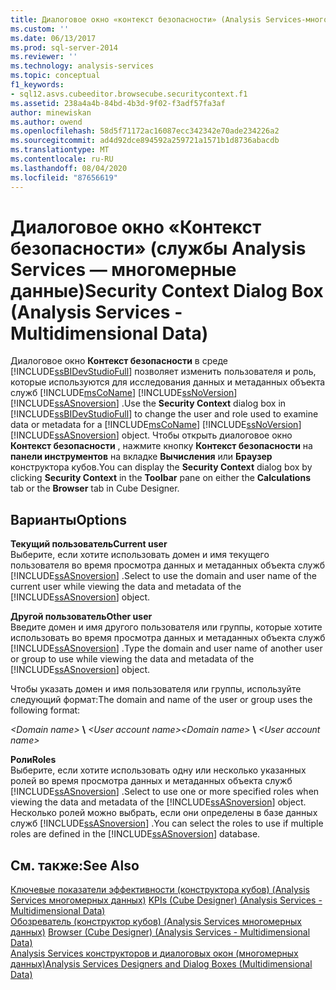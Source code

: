 ```yaml
---
title: Диалоговое окно «контекст безопасности» (Analysis Services-многомерные данные) | Документация Майкрософт
ms.custom: ''
ms.date: 06/13/2017
ms.prod: sql-server-2014
ms.reviewer: ''
ms.technology: analysis-services
ms.topic: conceptual
f1_keywords:
- sql12.asvs.cubeeditor.browsecube.securitycontext.f1
ms.assetid: 238a4a4b-84bd-4b3d-9f02-f3adf57fa3af
author: minewiskan
ms.author: owend
ms.openlocfilehash: 58d5f71172ac16087ecc342342e70ade234226a2
ms.sourcegitcommit: ad4d92dce894592a259721a1571b1d8736abacdb
ms.translationtype: MT
ms.contentlocale: ru-RU
ms.lasthandoff: 08/04/2020
ms.locfileid: "87656619"
---
```

# <a name="security-context-dialog-box-analysis-services---multidimensional-data"></a><span data-ttu-id="67fa8-102">Диалоговое окно «Контекст безопасности» (службы Analysis Services — многомерные данные)</span><span class="sxs-lookup"><span data-stu-id="67fa8-102">Security Context Dialog Box (Analysis Services - Multidimensional Data)</span></span>
  <span data-ttu-id="67fa8-103">Диалоговое окно **Контекст безопасности** в среде [!INCLUDE[ssBIDevStudioFull](../includes/ssbidevstudiofull-md.md)] позволяет изменить пользователя и роль, которые используются для исследования данных и метаданных объекта служб [!INCLUDE[msCoName](../includes/msconame-md.md)] [!INCLUDE[ssNoVersion](../includes/ssnoversion-md.md)] [!INCLUDE[ssASnoversion](../includes/ssasnoversion-md.md)] .</span><span class="sxs-lookup"><span data-stu-id="67fa8-103">Use the **Security Context** dialog box in [!INCLUDE[ssBIDevStudioFull](../includes/ssbidevstudiofull-md.md)] to change the user and role used to examine data or metadata for a [!INCLUDE[msCoName](../includes/msconame-md.md)] [!INCLUDE[ssNoVersion](../includes/ssnoversion-md.md)] [!INCLUDE[ssASnoversion](../includes/ssasnoversion-md.md)] object.</span></span> <span data-ttu-id="67fa8-104">Чтобы открыть диалоговое окно **Контекст безопасности** , нажмите кнопку **Контекст безопасности** на **панели инструментов** на вкладке **Вычисления** или **Браузер** конструктора кубов.</span><span class="sxs-lookup"><span data-stu-id="67fa8-104">You can display the **Security Context** dialog box by clicking **Security Context** in the **Toolbar** pane on either the **Calculations** tab or the **Browser** tab in Cube Designer.</span></span>  
  
## <a name="options"></a><span data-ttu-id="67fa8-105">Варианты</span><span class="sxs-lookup"><span data-stu-id="67fa8-105">Options</span></span>  
 <span data-ttu-id="67fa8-106">**Текущий пользователь**</span><span class="sxs-lookup"><span data-stu-id="67fa8-106">**Current user**</span></span>  
 <span data-ttu-id="67fa8-107">Выберите, если хотите использовать домен и имя текущего пользователя во время просмотра данных и метаданных объекта служб [!INCLUDE[ssASnoversion](../includes/ssasnoversion-md.md)] .</span><span class="sxs-lookup"><span data-stu-id="67fa8-107">Select to use the domain and user name of the current user while viewing the data and metadata of the [!INCLUDE[ssASnoversion](../includes/ssasnoversion-md.md)] object.</span></span>  
  
 <span data-ttu-id="67fa8-108">**Другой пользователь**</span><span class="sxs-lookup"><span data-stu-id="67fa8-108">**Other user**</span></span>  
 <span data-ttu-id="67fa8-109">Введите домен и имя другого пользователя или группы, которые хотите использовать во время просмотра данных и метаданных объекта служб [!INCLUDE[ssASnoversion](../includes/ssasnoversion-md.md)] .</span><span class="sxs-lookup"><span data-stu-id="67fa8-109">Type the domain and user name of another user or group to use while viewing the data and metadata of the [!INCLUDE[ssASnoversion](../includes/ssasnoversion-md.md)] object.</span></span>  
  
 <span data-ttu-id="67fa8-110">Чтобы указать домен и имя пользователя или группы, используйте следующий формат:</span><span class="sxs-lookup"><span data-stu-id="67fa8-110">The domain and name of the user or group uses the following format:</span></span>  
  
 <span data-ttu-id="67fa8-111">*\<Domain name>* **\\** *\<User account name>*</span><span class="sxs-lookup"><span data-stu-id="67fa8-111">*\<Domain name>* **\\** *\<User account name>*</span></span>  
  
 <span data-ttu-id="67fa8-112">**Роли**</span><span class="sxs-lookup"><span data-stu-id="67fa8-112">**Roles**</span></span>  
 <span data-ttu-id="67fa8-113">Выберите, если хотите использовать одну или несколько указанных ролей во время просмотра данных и метаданных объекта служб [!INCLUDE[ssASnoversion](../includes/ssasnoversion-md.md)] .</span><span class="sxs-lookup"><span data-stu-id="67fa8-113">Select to use one or more specified roles when viewing the data and metadata of the [!INCLUDE[ssASnoversion](../includes/ssasnoversion-md.md)] object.</span></span> <span data-ttu-id="67fa8-114">Несколько ролей можно выбрать, если они определены в базе данных служб [!INCLUDE[ssASnoversion](../includes/ssasnoversion-md.md)] .</span><span class="sxs-lookup"><span data-stu-id="67fa8-114">You can select the roles to use if multiple roles are defined in the [!INCLUDE[ssASnoversion](../includes/ssasnoversion-md.md)] database.</span></span>  
  
## <a name="see-also"></a><span data-ttu-id="67fa8-115">См. также:</span><span class="sxs-lookup"><span data-stu-id="67fa8-115">See Also</span></span>  
 <span data-ttu-id="67fa8-116">[Ключевые показатели эффективности &#40;конструктора кубов&#41; &#40;Analysis Services многомерных данных&#41;](kpis-cube-designer-analysis-services-multidimensional-data.md) </span><span class="sxs-lookup"><span data-stu-id="67fa8-116">[KPIs &#40;Cube Designer&#41; &#40;Analysis Services - Multidimensional Data&#41;](kpis-cube-designer-analysis-services-multidimensional-data.md) </span></span>  
 <span data-ttu-id="67fa8-117">[Обозреватель &#40;конструктор кубов&#41; &#40;Analysis Services многомерных данных&#41;](browser-cube-designer-analysis-services-multidimensional-data.md) </span><span class="sxs-lookup"><span data-stu-id="67fa8-117">[Browser &#40;Cube Designer&#41; &#40;Analysis Services - Multidimensional Data&#41;](browser-cube-designer-analysis-services-multidimensional-data.md) </span></span>  
 [<span data-ttu-id="67fa8-118">Analysis Services конструкторов и диалоговых окон &#40;многомерных данных&#41;</span><span class="sxs-lookup"><span data-stu-id="67fa8-118">Analysis Services Designers and Dialog Boxes &#40;Multidimensional Data&#41;</span></span>](analysis-services-designers-and-dialog-boxes-multidimensional-data.md)  
  
  
